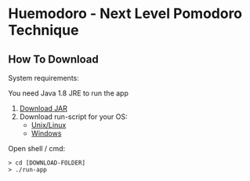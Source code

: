 # Huemodoro - Next Level Pomodoro Technique

## How To Download

System requirements:

You need Java 1.8 JRE to run the app


1.  [Download JAR](./releases/latest.jar)
1. Download run-script for your OS:
    - [Unix/Linux](./releases/run-app.sh)
    - [Windows](./releases/run-app.bat)

Open shell / cmd:
```
> cd [DOWNLOAD-FOLDER]
> ./run-app
```

<!-- DOWNLOAD:
- Dateien ablegen in releases
- Beschreibung inbetriebnahme
-->